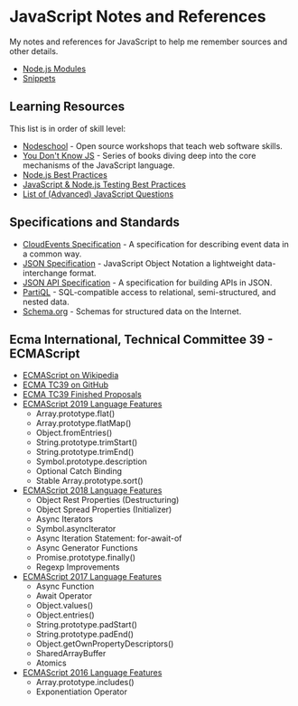 # JavaScript Notes and References

My notes and references for JavaScript to help me remember sources and other details.

* [Node.js Modules](Nodejs.md)
* [Snippets](Snippets.md)

## Learning Resources

This list is in order of skill level:

* [Nodeschool](https://nodeschool.io/) - Open source workshops that teach web software skills.
* [You Don't Know JS](https://github.com/getify/You-Dont-Know-JS) - Series of books diving deep into the core mechanisms of the JavaScript language.
* [Node.js Best Practices](https://github.com/goldbergyoni/nodebestpractices)
* [JavaScript & Node.js Testing Best Practices](https://github.com/goldbergyoni/javascript-testing-best-practices)
* [List of (Advanced) JavaScript Questions](https://github.com/lydiahallie/javascript-questions)

## Specifications and Standards

* [CloudEvents Specification](https://cloudevents.io/) - A specification for describing event data in a common way.
* [JSON Specification](https://www.json.org/) - JavaScript Object Notation a lightweight data-interchange format.
* [JSON API Specification](https://jsonapi.org/) - A specification for building APIs in JSON.
* [PartiQL](https://partiql.org/) - SQL-compatible access to relational, semi-structured, and nested data.
* [Schema.org](https://schema.org/) - Schemas for structured data on the Internet.

## Ecma International, Technical Committee 39 - ECMAScript

* [ECMAScript on Wikipedia](https://en.wikipedia.org/wiki/ECMAScript)
* [ECMA TC39 on GitHub](https://github.com/tc39)
* [ECMA TC39 Finished Proposals](https://github.com/tc39/proposals/blob/master/finished-proposals.md)
* [ECMAScript 2019 Language Features](ES2019.md)
  * Array.prototype.flat()
  * Array.prototype.flatMap()
  * Object.fromEntries()
  * String.prototype.trimStart()
  * String.prototype.trimEnd()
  * Symbol.prototype.description
  * Optional Catch Binding
  * Stable Array.prototype.sort()
* [ECMAScript 2018 Language Features](ES2018.md)
  * Object Rest Properties (Destructuring)
  * Object Spread Properties (Initializer)
  * Async Iterators
  * Symbol.asyncIterator
  * Async Iteration Statement: for-await-of
  * Async Generator Functions
  * Promise.prototype.finally()
  * Regexp Improvements
* [ECMAScript 2017 Language Features](ES2017.md)
  * Async Function
  * Await Operator
  * Object.values()
  * Object.entries()
  * String.prototype.padStart()
  * String.prototype.padEnd()
  * Object.getOwnPropertyDescriptors()
  * SharedArrayBuffer
  * Atomics
* [ECMAScript 2016 Language Features](ES2016.md)
  * Array.prototype.includes()
  * Exponentiation Operator


